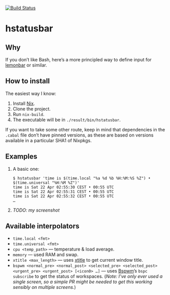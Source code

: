 [![Build Status](https://travis-ci.org/michalrus/hstatusbar.svg?branch=master)](https://travis-ci.org/michalrus/hstatusbar)

# hstatusbar

## Why

If you don’t like Bash, here’s a more principled way to define input for [lemonbar](https://github.com/LemonBoy/bar) or similar.

## How to install

The easiest way I know:

1. Install [Nix](https://nixos.org/nix/).
1. Clone the project.
1. Run `nix-build`.
1. The executable will be in `./result/bin/hstatusbar`.

If you want to take some other route, keep in mind that dependencies in the `.cabal` file don’t have pinned versions, as these are based on versions available in a particular SHA1 of Nixpkgs.

## Examples

1. A basic one:

   ```
   $ hstatusbar 'time is $(time.local "%a %d %b %H:%M:%S %Z") • $(time.universal "%H:%M %Z")'
   time is Sat 22 Apr 02:55:30 CEST • 00:55 UTC
   time is Sat 22 Apr 02:55:31 CEST • 00:55 UTC
   time is Sat 22 Apr 02:55:32 CEST • 00:55 UTC
   …
   ```

2. *TODO: my screenshot*

## Available interpolators

* `time.local <fmt>`
* `time.universal <fmt>`
* `cpu <temp_path>` — temperature & load average.
* `memory` — used RAM and swap.
* `xtitle <max_length>` — uses [xtitle](https://github.com/baskerville/xtitle) to get current window title.
* `bspwm <normal_pre> <normal_post> <selected_pre> <selected_post> <urgent_pre> <urgent_post> [<icon0> …]` — uses [Bspwm](https://github.com/baskerville/bspwm)’s `bspc subscribe` to get the status of workspaces. (*Note: I’ve only ever used a single screen, so a simple PR might be needed to get this working sensibly on multiple screens.*)
